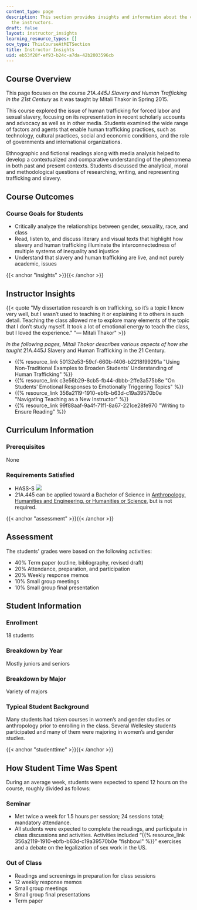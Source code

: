 ```yaml
---
content_type: page
description: This section provides insights and information about the course from
  the instructors.
draft: false
layout: instructor_insights
learning_resource_types: []
ocw_type: ThisCourseAtMITSection
title: Instructor Insights
uid: eb53f28f-ef93-b24c-a7da-42b2003596cb
---
```

## Course Overview

This page focuses on the course _21A.445J_ _Slavery and Human Trafficking in the 21st Century_ as it was taught by Mitali Thakor in Spring 2015.

This course explored the issue of human trafficking for forced labor and sexual slavery, focusing on its representation in recent scholarly accounts and advocacy as well as in other media. Students examined the wide range of factors and agents that enable human trafficking practices, such as technology, cultural practices, social and economic conditions, and the role of governments and international organizations.

Ethnographic and fictional readings along with media analysis helped to develop a contextualized and comparative understanding of the phenomena in both past and present contexts. Students discussed the analytical, moral and methodological questions of researching, writing, and representing trafficking and slavery.

## Course Outcomes

### Course Goals for Students

- Critically analyze the relationships between gender, sexuality, race, and class
- Read, listen to, and discuss literary and visual texts that highlight how slavery and human trafficking illuminate the interconnectedness of multiple systems of inequality and injustice
- Understand that slavery and human trafficking are live, and not purely academic, issues

{{< anchor "insights" >}}{{< /anchor >}}

## Instructor Insights

{{< quote "My dissertation research is on trafficking, so it’s a topic I know very well, but I wasn’t used to teaching it or explaining it to others in such detail. Teaching the class allowed me to explore many elements of the topic that I don’t study myself. It took a lot of emotional energy to teach the class, but I loved the experience." "— Mitali Thakor" >}}

_In the following pages, Mitali Thakor describes various aspects of how she taught_ 21A.445J Slavery and Human Trafficking in the 21 Century.

- {{% resource_link 50132e53-59cf-660b-f406-b2218f99291a "Using Non-Traditional Examples to Broaden Students’ Understanding of Human Trafficking" %}}
- {{% resource_link c3e56b29-8cb5-fb44-dbbb-2ffe3a575b8e "On Students’ Emotional Responses to Emotionally Triggering Topics" %}}
- {{% resource_link 356a2119-1910-ebfb-b63d-c19a39570b0e "Navigating Teaching as a New Instructor" %}}
- {{% resource_link 99f88aaf-9a4f-71f1-8a67-221ce28fe970 "Writing to Ensure Reading" %}}

## Curriculum Information

### Prerequisites

None

### Requirements Satisfied

- HASS-S ![](/images/educator/icon-question-hass-s.png)
- 21A.445 can be applied toward a Bachelor of Science in [Anthropology, Humanities and Engineering, or Humanities or Science](http://web.mit.edu/anthropology/undergraduate/requirements.html), but is not required.

{{< anchor "assessment" >}}{{< /anchor >}}

## Assessment

The students' grades were based on the following activities:

- 40% Term paper (outline, bibliography, revised draft)
- 20% Attendance, preparation, and participation
- 20% Weekly response memos
- 10% Small group meetings
- 10% Small group final presentation

## Student Information

### Enrollment

18 students

### Breakdown by Year

Mostly juniors and seniors

### Breakdown by Major

Variety of majors

### Typical Student Background

Many students had taken courses in women’s and gender studies or anthropology prior to enrolling in the class. Several Wellesley students participated and many of them were majoring in women’s and gender studies.

{{< anchor "studenttime" >}}{{< /anchor >}}

## How Student Time Was Spent

During an average week, students were expected to spend 12 hours on the course, roughly divided as follows:

### Seminar

- Met twice a week for 1.5 hours per session; 24 sessions total; mandatory attendance.
- All students were expected to complete the readings, and participate in class discussions and activities. Activities included “{{% resource_link 356a2119-1910-ebfb-b63d-c19a39570b0e "fishbowl" %}}” exercises and a debate on the legalization of sex work in the US.

### Out of Class

- Readings and screenings in preparation for class sessions
- 12 weekly response memos
- Small group meetings
- Small group final presentations
- Term paper